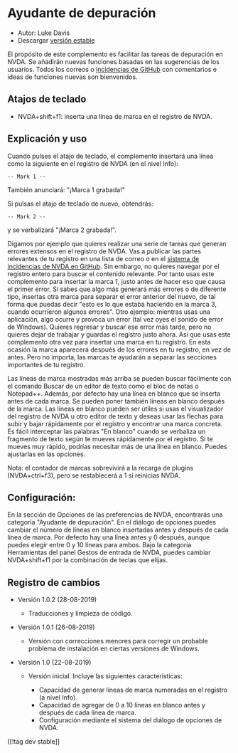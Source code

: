 # Ayudante de depuración #

* Autor: Luke Davis
* Descargar [versión estable][1]

El propósito de este complemento es facilitar las tareas de depuración en
NVDA. Se añadirán nuevas funciones basadas en las sugerencias de los
usuarios. Todos los correos o [incidencias de
GitHub](https://github.com/XLTechie/debugHelper) con comentarios e ideas de
funciones nuevas son bienvenidos.

## Atajos de teclado

* NVDA+shift+f1: inserta una línea de marca en el registro de NVDA.

## Explicación y uso

Cuando pulses el atajo de teclado, el complemento insertará una línea como
la siguiente en el registro de NVDA (en el nivel Info):

```
-- Mark 1 --
```

También anunciará: "¡Marca 1 grabada!"

Si pulsas el atajo de teclado de nuevo, obtendrás:

```
-- Mark 2 --
```

y se verbalizará "¡Marca 2 grabada!".

Digamos por ejemplo que quieres realizar una serie de tareas que generan
errores extensos en el registro de NVDA. Vas a publicar las partes
relevantes de tu registro en una lista de correo o en el [sistema de
incidencias de NVDA en GitHub](https://github.com/nvaccess/nvda/issues). Sin
embargo, no quieres navegar por el registro entero para buscar el contenido
relevante. Por tanto usas este complemento para insertar la marca 1, justo
antes de hacer eso que causa el primer error. Si sabes que algo más generará
más errores o de diferente tipo, insertas otra marca para separar el error
anterior del nuevo, de tal forma que puedas decir "esto es lo que estaba
haciendo en la marca 3, cuando ocurrieron algunos errores". Otro ejemplo:
mientras usas una aplicación, algo ocurre y provoca un error (tal vez oyes
el sonido de error de Windows). Quieres regresar y buscar ese error más
tarde, pero no quieres dejar de trabajar y guardas el registro justo
ahora. Así que usas este complemento otra vez para insertar una marca en tu
registro. En esta ocasión la marca aparecerá después de los errores en tu
registro, en vez de antes. Pero no importa, las marcas te ayudarán a separar
las secciones importantes de tu registro.

Las líneas de marca mostradas más arriba se pueden buscar fácilmente con el
comando Buscar de un editor de texto como el bloc de notas o
Notepad++. Además, por defecto hay una línea en blanco que se inserta antes
de cada marca. Se pueden poner también líneas en blanco después de la
marca. Las líneas en blanco pueden ser útiles si usas el visualizador del
registro de NVDA u otro editor de texto y deseas usar las flechas para subir
y bajar rápidamente por el registro y encontrar una marca concreta. Es fácil
interceptar las palabras "En blanco" cuando se verbaliza un fragmento de
texto según te mueves rápidamente por el registro. Si te mueves muy rápido,
podrías necesitar más de una línea en blanco. Puedes ajustarlas en las
opciones.

Nota: el contador de marcas sobrevivirá a la recarga de plugins
(NVDA+ctrl+f3), pero se restablecerá a 1 si reinicias NVDA.

## Configuración:

En la sección de Opciones de las preferencias de NVDA, encontrarás una
categoría "Ayudante de depuración". En el diálogo de opciones puedes cambiar
el número de líneas en blanco insertadas antes y después de cada línea de
marca. Por defecto hay una línea antes y 0 después, aunque puedes elegir
entre 0 y 10 líneas para ambos. Bajo la categoría Herramientas del panel
Gestos de entrada de NVDA, puedes cambiar NVDA+shift+f1 por la combinación
de teclas que elijas.

## Registro de cambios

* Versión 1.0.2 (28-08-2019)

    - Traducciones y limpieza de código.

* Versión 1.0.1 (26-08-2019)

    - Versión con correcciones menores para corregir un probable problema de
      instalación en ciertas versiones de Windows.

* Versión 1.0 (22-08-2019)

    - Versión inicial. Incluye las siguientes características:

        + Capacidad de generar líneas de marca numeradas en el registro (a
          nivel Info).
        + Capacidad de agregar de 0 a 10 líneas en blanco antes y después de
          cada línea de marca.
        + Configuración mediante el sistema del diálogo de opciones de NVDA.

[[!tag dev stable]]

[1]: https://addons.nvda-project.org/files/get.php?file=debughelper
